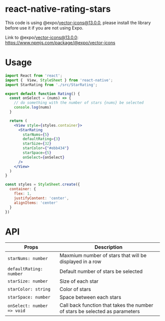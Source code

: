 # react-native-rating-stars

This code is using @expo/vector-icons@13.0.0, please install the library before use it if you are not using Expo.

Link to @expo/vector-icons@13.0.0: https://www.npmjs.com/package/@expo/vector-icons

# Usage

```jsx
import React from 'react';
import {  View, StyleSheet } from 'react-native';
import StarRating from './src/StarRating';

export default function Rating() {
  const onSelect = (nums) => {
    // do something with the number of stars {nums} be selected
    console.log(nums)
  }

  return (
    <View style={styles.container}>
      <StarRating
        starNums={5}
        defaultRating={3}
        starSize={32}
        starColor={"#ebb434"}
        starSpace={5}
        onSelect={onSelect}
      />
    </View>
  )
}

const styles = StyleSheet.create({
  container: {
    flex: 1,
    justifyContent: 'center',
    alignItems: 'center'
  }
})
```

# API

| Props | Description |
| --- | --- |
| `starNums: number` | Maxmium number of stars that will be displayed in a row |
| `defaultRating: number` | Default number of stars be selected |
| `starSize: number` | Size of each star |
| `starColor: string` | Color of stars |
| `starSpace: number` | Space between each stars |
| `onSelect: number => void` | Call back function that takes the number of stars be selected as parameters |
